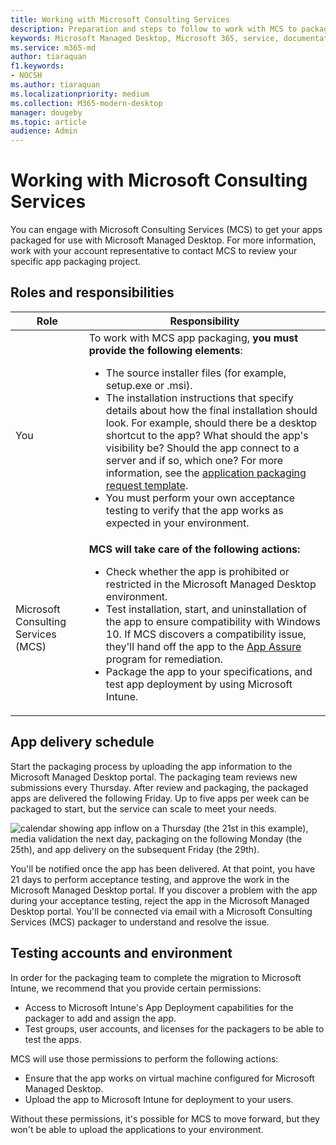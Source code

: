 ```yaml
---
title: Working with Microsoft Consulting Services
description: Preparation and steps to follow to work with MCS to package your apps
keywords: Microsoft Managed Desktop, Microsoft 365, service, documentation
ms.service: m365-md
author: tiaraquan
f1.keywords:
- NOCSH
ms.author: tiaraquan
ms.localizationpriority: medium
ms.collection: M365-modern-desktop
manager: dougeby
ms.topic: article
audience: Admin
---
```


# Working with Microsoft Consulting Services

You can engage with Microsoft Consulting Services (MCS) to get your apps packaged for use with Microsoft Managed Desktop. For more information, work with your account representative to contact MCS to review your specific app packaging project.

## Roles and responsibilities

| Role | Responsibility |
| ------ | ------ |
| You | To work with MCS app packaging, **you must provide the following elements**: <ul><li> The source installer files (for example, setup.exe or .msi).</li><li>The installation instructions that specify details about how the final installation should look. For example, should there be a desktop shortcut to the app? What should the app's visibility be? Should the app connect to a server and if so, which one? For more information, see the [application packaging request template](https://github.com/MicrosoftDocs/microsoft-365-docs/raw/public/microsoft-365/managed-desktop/get-ready/downloads/app-packaging-template.docx).</li><li>You must perform your own acceptance testing to verify that the app works as expected in your environment.</li><ul> |
| Microsoft Consulting Services (MCS) | **MCS will take care of the following actions:** <ul><li>Check whether the app is prohibited or restricted in the Microsoft Managed Desktop environment.</li><li>Test installation, start, and uninstallation of the app to ensure compatibility with Windows 10. If MCS discovers a compatibility issue, they'll hand off the app to the [App Assure](/fasttrack/products-and-capabilities#app-assure) program for remediation.</li><li>Package the app to your specifications, and test app deployment by using Microsoft Intune.</li><ul>

## App delivery schedule

Start the packaging process by uploading the app information to the Microsoft Managed Desktop portal. The packaging team reviews new submissions every Thursday. After review and packaging, the packaged apps are delivered the following Friday. Up to five apps per week can be packaged to start, but the service can scale to meet your needs.

![calendar showing app inflow on a Thursday (the 21st in this example), media validation the next day, packaging on the following Monday (the 25th), and app delivery on the subsequent Friday (the 29th).](../../media/MCS-cal.png)

You'll be notified once the app has been delivered. At that point, you have 21 days to perform acceptance testing, and approve the work in the Microsoft Managed Desktop portal. If you discover a problem with the app during your acceptance testing, reject the app in the Microsoft Managed Desktop portal. You'll be connected via email with a Microsoft Consulting Services (MCS) packager to understand and resolve the issue.

## Testing accounts and environment

In order for the packaging team to complete the migration to Microsoft Intune, we recommend that you provide certain permissions:

- Access to Microsoft Intune's App Deployment capabilities for the packager to add and assign the app.
- Test groups, user accounts, and licenses for the packagers to be able to test the apps.

MCS will use those permissions to perform the following actions:

- Ensure that the app works on virtual machine configured for Microsoft Managed Desktop.
- Upload the app to Microsoft Intune for deployment to your users.

Without these permissions, it's possible for MCS to move forward, but they won't be able to upload the applications to your environment.
